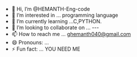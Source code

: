 - 👋 Hi, I’m @HEMANTH-Eng-code
- 👀 I’m interested in ... programming language
- 🌱 I’m currently learning ...C,PYTHON.
- 💞️ I’m looking to collaborate on ... ---
- 📫 How to reach me ... ghemanth040@gmail.com
- 😄 Pronouns: ...
- ⚡ Fun fact: ... YOU NEED ME

<!---
HEMANTH-Eng-code/HEMANTH-Eng-code is a ✨ special ✨ repository because its `README.md` (this file) appears on your GitHub profile.
You can click the Preview link to take a look at your changes.
--->
